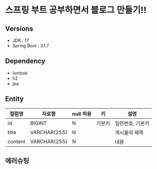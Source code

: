# 스프링 부트 공부하면서 블로그 만들기!!

## Versions
- JDK : 17
- Spring Boot : 3.1.7

## Dependency
- lombok
- h2
- jpa

## Entity
| 컬럼명 | 자료형 | null 허용 | 키 | 설명 |
| --- | --- | --- | --- | --- |
| id | BIGINT | N | 기본키 | 일련번호, 기본키 |
| title | VARCHAR(255) | N |  | 게시물의 제목 |
| content | VARCHAR(255) | N |  | 내용 |

## 에러슈팅
